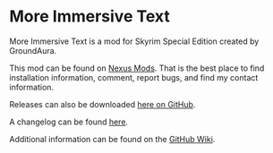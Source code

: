 # More Immersive Text

More Immersive Text is a mod for Skyrim Special Edition created by GroundAura.

This mod can be found on [Nexus Mods](https://www.nexusmods.com/skyrimspecialedition/mods/114102).
That is the best place to find installation information, comment, report bugs, and find my contact information.

Releases can also be downloaded [here on GitHub](https://github.com/GroundAura/More-Immersive-Text/releases).

A changelog can be found [here](https://github.com/GroundAura/More-Immersive-Text/blob/main/docs/CHANGELOG.md).

Additional information can be found on the [GitHub Wiki](https://github.com/GroundAura/More-Immersive-Text/wiki).
